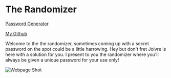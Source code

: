 <!-- Heading -->
# The Randomizer

<!-- links -->
[Password Generator](https://astemcode.github.io/Password-Generator/)

[My Github](https://github.com/Astemcode/Password-Generator) 

<!-- Project Description -->
<p> Welcome to the the randomizer, sometimes coming up with a secret password on the spot could be a little harrowing. Hey but don't fret Joivre is here with a solution for you. I present to you the randomizer where you'll always be given a unique password for your use only!</p>

<!-- Webpage Screenshots -->
![Webpage Shot](https://assets/ScreenShot2020-10-16at10.05.01PM.png)
